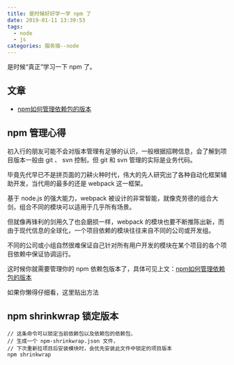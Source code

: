 ```yaml
---
title: 是时候好好学一学 npm 了
date: 2019-01-11 13:39:53
tags: 
  - node
  - js
categories: 服务端--node
---
```


是时候“真正”学习一下 npm 了。

<!-- more -->

## 文章

* [npm如何管理依赖包的版本](https://www.jianshu.com/p/1470c5d7b8c3)

## npm 管理心得

初入行的朋友可能不会对版本管理有足够的认识，一般根据招聘信息，会了解到项目版本一般由 git 、 svn 控制，但 git 和 svn 管理的实际是业务代码。

毕竟先代早已不是拼页面的刀耕火种时代，伟大的先人研究出了各种自动化框架辅助开发，当代用的最多的还是 webpack 这一框架。

基于 node.js 的强大能力，webpack 被设计的非常智能，就像克劳德的组合大剑，组合不同的模块可以适用于几乎所有场景。

但就像再锋利的剑用久了也会磨损一样，webpack 的模块也要不断推陈出新，而由于现代信息的全球化，一个项目依赖的模块往往来自不同的公司或开发组。

不同的公司或小组自然很难保证自己针对所有用户开发的模块在某个项目的各个项目依赖中保证协调运行。

这时候你就需要管理你的 npm 依赖包版本了，具体可见上文：[npm如何管理依赖包的版本](https://www.jianshu.com/p/1470c5d7b8c3)

如果你懒得仔细看，这里贴出方法

## npm shrinkwrap 锁定版本

```
// 这条命令可以锁定当前依赖包以及依赖包的依赖包，
// 生成一个 npm-shrinkwrap.json 文件，
// 下次重新拉项目后安装模块时，会优先安装此文件中锁定的项目版本
npm shrinkwrap
```